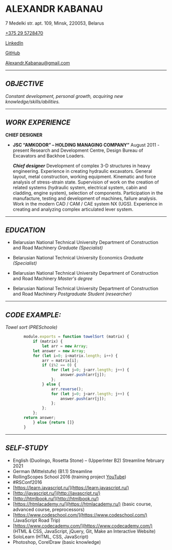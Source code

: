 # ALEXANDR KABANAU

7 Medelki str. apt. 109, Minsk, 220053, Belarus

[+375 29 5728470](tel:+375295728470)

[LinkedIn](https:/www.linkedin.com/in/alexandr-kabanau-4524878b)

[GitHub](https://github.com/AlexKabanau)

[Alexandr.Kabanau@gmail.com](mail:Alexandr.Kabanau@gmail.com)

---

## _OBJECTIVE_
*Constant development, personal growth, acquiring new knowledge/skills/abilities.*

---

## _WORK EXPERIENCE_
**CHIEF DESIGNER**
  * **JSC “AMKODOR” – HOLDING MANAGING COMPANY”**
    August 2011 - present
    Research and Development Centre, Design Bureau of Excavators and Backhoe Loaders.

    __*Chief designer*__
    Development of complex 3-D structures in heavy engineering. Experience in creating hydraulic excavators. General layout, metal construction, working equipment. Kinematic and force analysis of stress-strain state. Supervision of work on the creation of related systems (hydraulic system, electrical system, cabin and cladding, engine system), selection of components. Participation in the manufacture, testing and development of machines, failure analysis. Work in the modern CAD / CAM / CAE system NX (UGS). Experience in creating and analyzing complex articulated lever system.

---

## _EDUCATION_
* Belarusian National Technical University
    Department of Construction and Road Machinery
    *Graduate (Specialist)*

* Belarusian National Technical University
    Economics
    *Graduate (Specialist)*

* Belarusian National Technical University
    Department of Construction and Road Machinery
    *Master's degree*

* Belarusian National Technical University
    Department of Construction and Road Machinery
    *Postgraduate Student (researcher)*

---

## _CODE EXAMPLE:_
*Towel sort (PRESchoole)*
```javascript
        module.exports = function towelSort (matrix) {
            if (matrix) {
                let arr = new Array;
            let answer = new Array;
            for (let i=0; i<matrix.length; i++) {
                arr = matrix[i];
                if (i%2 == 0) {
                    for (let j=0; j<arr.length; j++) {
                        answer.push(arr[j]);
                    };
                } else {
                    arr.reverse();
                    for (let j=0; j<arr.length; j++) {
                        answer.push(arr[j]);
                    };
                };
            };
        return answer;
            } else {return []}   
        }
```

---
## _SELF-STUDY_
* English (Duolingo, Rosetta Stone) – (UpperInter B2) Streamline february 2021
* German (Mittelstufe) (B1.1) Streamline
*  RollingScopes School 2016 (training project [YouTube](https://github.com/AlexKabanau/Tube))
* #RSConf2016
* [https://learn.javascript.ru/](https://learn.javascript.ru/)
* [http://javascript.ru/](http://javascript.ru/)
* [http://htmlbook.ru/](http://htmlbook.ru/)
* [https://htmlacademy.ru/](https://htmlacademy.ru/) (basic course, advanced course, preprocessors)
* [https://www.codeschool.com/](https://www.codeschool.com/) (JavaScript Road Trip)
* [https://www.codecademy.com/](https://www.codecademy.com/) (HTML & CSS, JavaScript, jQuery, Git, Make an Interactive Website)
* SoloLearn (HTML, CSS, JavaScript)
* Photoshop, CorelDraw (basic knowledge)
